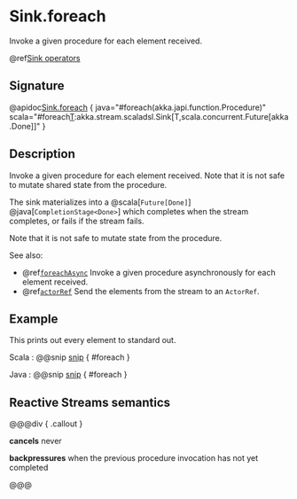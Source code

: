 # Sink.foreach

Invoke a given procedure for each element received.

@ref[Sink operators](../index.md#sink-operators)

## Signature

@apidoc[Sink.foreach](Sink$) { java="#foreach(akka.japi.function.Procedure)" scala="#foreach[T](f:T=%3EUnit):akka.stream.scaladsl.Sink[T,scala.concurrent.Future[akka.Done]]" }

## Description

Invoke a given procedure for each element received. Note that it is not safe to mutate shared state from the procedure.

The sink materializes into a @scala[`Future[Done]`] @java[`CompletionStage<Done>`] which completes when the
stream completes, or fails if the stream fails.

Note that it is not safe to mutate state from the procedure.

See also:

* @ref[`foreachAsync`](foreachAsync.md) Invoke a given procedure asynchronously for each element received.
* @ref[`actorRef`](actorRef.md) Send the elements from the stream to an `ActorRef`.

## Example

This prints out every element to standard out.

Scala
:   @@snip [snip](/akka-stream-tests/src/test/scala/akka/stream/scaladsl/SinkSpec.scala) { #foreach }

Java
:   @@snip [snip](/akka-stream-tests/src/test/java/akka/stream/javadsl/SinkTest.java) { #foreach }

## Reactive Streams semantics

@@@div { .callout }

**cancels** never

**backpressures** when the previous procedure invocation has not yet completed

@@@


